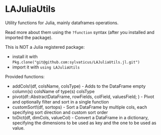 # LAJuliaUtils

Utility functions for Julia, mainly dataframes operations.

Read more about them using the `?function` syntax (after you installed and imported the package).

This is NOT a Julia registered package:
* install it with `Pkg.clone("git@github.com:sylvaticus/LAJuliaUtils.jl.git")`
* import it with `using LAJuliaUtils`

Provided functions:

* addCols!(df, colsName, colsType) - Adds to the DataFrame empty column(s) colsName of type(s) colsType
* pivot(df::AbstractDataFrame, rowFields, colField, valuesField; <keyword arguments>) - Pivot and optionally filter and sort in a single function
* customSort!(df, sortops) - Sort a DataFrame by multiple cols, each specifying sort direction and custom sort order
* toDict(df, dimCols, valueCol) - Convert a DataFrame in a dictionary, specifying the dimensions to be used as key and the one to be used as value.
